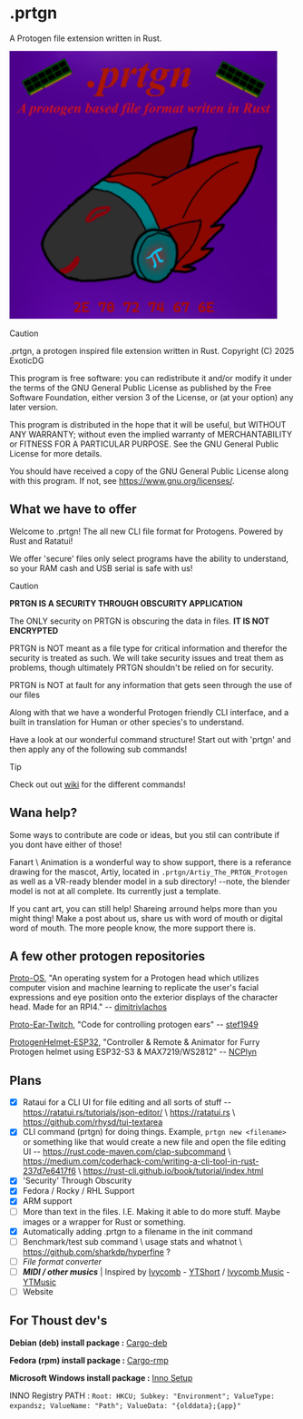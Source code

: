 # .prtgn

A Protogen file extension written in Rust. 

![.prtgn logo](https://github.com/ExoticDG/.prtgn/blob/71e6699c3ce09ec64a5feb2ce82113c5c2a69477/prtgn_logo.jpeg)

> [!CAUTION]
> 
>.prtgn, a protogen inspired file extension written in Rust.
>Copyright (C) 2025  ExoticDG
>
>This program is free software: you can redistribute it and/or modify
>it under the terms of the GNU General Public License as published by
>the Free Software Foundation, either version 3 of the License, or
>(at your option) any later version.
>
>This program is distributed in the hope that it will be useful,
>but WITHOUT ANY WARRANTY; without even the implied warranty of
>MERCHANTABILITY or FITNESS FOR A PARTICULAR PURPOSE.  See the
>GNU General Public License for more details.
>
>You should have received a copy of the GNU General Public License
>along with this program.  If not, see <https://www.gnu.org/licenses/>.

## What we have to offer

Welcome to .prtgn! The all new CLI file format for Protogens. Powered by Rust and Ratatui!

We offer 'secure' files only select programs have the ability to understand, so your RAM cash and USB serial is safe with us!

> [!CAUTION]
> **PRTGN IS A SECURITY THROUGH OBSCURITY APPLICATION**
>
> The ONLY security on PRTGN is obscuring the data in files. **IT IS NOT ENCRYPTED**
>
> PRTGN is NOT meant as a file type for critical information and therefor the security is treated as such.
> We will take security issues and treat them as problems, though ultimately PRTGN shouldn't be relied on for security. 
>
> PRTGN is NOT at fault for any information that gets seen through the use of our files

Along with that we have a wonderful Protogen friendly CLI interface, and a built in translation for Human or other species's to understand.  

Have a look at our wonderful command structure! Start out with 'prtgn' and then apply any of the following sub commands!

>[!TIP]
>Check out out [wiki](https://github.com/ExoticDG/.prtgn/wiki) for the different commands!

## Wana help?

Some ways to contribute are code or ideas, but you stil can contribute if you dont have either of those!

Fanart \ Animation is a wonderful way to show support, there is a referance drawing for the mascot, Artiy, located in `.prtgn/Artiy_The_PRTGN_Protogen` as well as a VR-ready blender model in a sub directory! --note, the blender model is not at all complete. Its currently just a template. 

If you cant art, you can still help! Shareing arround helps more than you might thing! Make a post about us, share us with word of mouth or digital word of mouth. The more people know, the more support there is.

## A few other protogen repositories 

[Proto-OS](https://github.com/dimitrivlachos/Proto-OS), "An operating system for a Protogen head which utilizes computer vision and machine learning to replicate the user's facial expressions and eye position onto the exterior displays of the character head. Made for an RPI4." -- [dimitrivlachos](https://github.com/dimitrivlachos)

[Proto-Ear-Twitch](https://github.com/stef1949/Proto-Ear-Twitch), "Code for controlling protogen ears" -- [stef1949](https://github.com/stef1949)

[ProtogenHelmet-ESP32](https://github.com/NCPlyn/ProtogenHelmet-ESP32), "Controller & Remote & Animator for Furry Protogen helmet using ESP32-S3 & MAX7219/WS2812" -- [NCPlyn](https://github.com/NCPlyn)

## Plans

- [x] Rataui for a CLI UI for file editing and all sorts of stuff -- https://ratatui.rs/tutorials/json-editor/ \\ https://ratatui.rs \\ https://github.com/rhysd/tui-textarea
- [x] CLI command (prtgn) for doing things. Example, `prtgn new <filename>` or something like that would create a new file and open the file editing UI -- https://rust.code-maven.com/clap-subcommand \\ https://medium.com/coderhack-com/writing-a-cli-tool-in-rust-237d7e6417f6 \\ https://rust-cli.github.io/book/tutorial/index.html
- [x] 'Security' Through Obscurity
- [x] Fedora / Rocky / RHL Support
- [x] ARM support
- [ ] More than text in the files. I.E. Making it able to do more stuff. Maybe images or a wrapper for Rust or something.
- [x] Automatically adding .prtgn to a filename in the init command
- [ ] Benchmark/test sub command \\ usage stats and whatnot \\ https://github.com/sharkdp/hyperfine ?
- [ ] *File format converter*
- [ ] ***MIDI / other musics*** | Inspired by [Ivycomb](https://youtube.com/@ivycomb?si=hL9f19mSvyffFUk1) - [YTShort](https://youtube.com/shorts/dQyZ-WTuBwQ?si=PoWy2zuMMxrF3mQX) / [Ivycomb Music](https://youtube.com/@ivycombmusic?si=K92ak8535oQ7ik8r) - [YTMusic](https://music.youtube.com/watch?v=J620cBDOrj4&si=S0GaU3D3IH-71s0k)
- [ ] Website

## For Thoust dev's

**Debian (deb) install package :** [Cargo-deb](https://crates.io/crates/cargo-deb)

**Fedora (rpm) install package :** [Cargo-rmp](https://crates.io/crates/cargo-rpm)

**Microsoft Windows install package :** [Inno Setup](https://jrsoftware.org/isinfo.php)

INNO Registry PATH : `Root: HKCU; Subkey: "Environment"; ValueType: expandsz; ValueName: "Path"; ValueData: "{olddata};{app}"`
